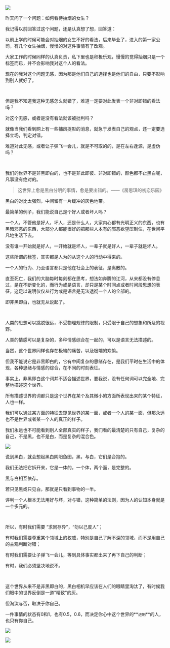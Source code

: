 ![](https://upload-images.jianshu.io/upload_images/6943526-7afe351466f2aa86.jpg?imageMogr2/auto-orient/strip%7CimageView2/2/w/1240)

昨天问了一个问题：如何看待抽烟的女生？

我记得以前回答过这个问题，还是认真想了想，回答道：

以前上学的时候可能会对抽烟的女生不好的看法，后来毕业了，进入的第一家公司，有几个女生抽烟，慢慢的对这件事情有了改观。

大家工作的时候同样的认真负责，私下里也是积极乐观，慢慢的觉得抽烟只是一个标签而已，并不会影响我对这个人的看法。

现在的我对这个问题无感，因为那是他们自己的选择也是他们的自由，只要不影响到别人就好了。

<br/>

但是我不知道我这种无感怎么就错了，难道一定要对此发表一个非对即错的看法吗？

对这个无感，或者是没有看法就该被批判吗？

就像当我们看到网上有一些捕风捉影的消息，就急于发表自己的观点，还一定要选择立场，判定对错。

难道对此无感，或者让子弹飞一会儿，就是不可取的的，是在左右逢源，是虚伪吗？

<br/>

我们的世界不是非黑即白的，也不是非此即彼、非对即错的，颜色都不止黑白呢，凡事没有绝对的。



> 这世界上愈是黑白分明的事情，愈是要出错的。——《房思琪的初恋乐园》



黑白的对比太强烈，中间留有一片缓冲的灰色地带。

最简单的例子，我们能说自己是个好人或者坏人吗？

一个人，不管他是好人，坏人，还是什么人，大家内心都有光明正义的东西，也有黑暗邪恶的东西，大部分人都能很好的把那些人本有的邪恶欲望压制住，在世间平凡地生活下去。        

没有谁一开始就是好人，一开始就是坏人，一辈子就是好人，一辈子就是坏人。

这些所谓的标签，其实都是人为的从这个人的行动中得来的。

一个人的行为、乃至语言都只是他在社会上的表征，是离散的。

直至死亡，我们的大脑每时每刻都在思考，想法如奔腾的江河，从来都没有停息过，是在不断变化的，而行为或是语言，却只是某个时间点或者时间段思想的表征，这足以说明仅仅从行为或是语言是无法透彻一个人的全部的。

即非黑即白，也就无从说起了。

<br/>

人类的思想可以跳脱很远，不受物理规律的限制，只受限于自己的想象和所及的视野。

人类的情感可以是复杂的，多种情感综合在一起的，可以是语言无法描述的。        

当然，这个世界同样也存在极端的痛苦，以及极端的欢愉。

但我不能说它是非黑即白的，它有中间复杂的思绪存在，是我们平时在生活中的体现，各种思绪与情感的综合，在不同的时刻表征。       

事实上，非黑即白这个词并不适合描述世界，要我说，没有任何词可以完全地、完整地描述这个世界。

所有描述世界的词都只是这个世界在某个及其微小的方面所表现出来的某个特征，人也一样。       

我们可以通过某方面的特征去窥见世界的某一面，或者一个人的某一面，但那永远也不是世界或者某一个人的真正的样子。       

我们永远也不可能看到别人全部真实的样子，我们看的最清楚的只有自己，复杂的自己，不是黑，也不是白，而是复杂的混合色。

![](https://upload-images.jianshu.io/upload_images/6943526-b2417bded610e9e9.gif?imageMogr2/auto-orient/strip)

说到黑白，就会想起黑白阴阳鱼图，黑，与白，它们是合抱的。

我们无法把它拆开来，它是一体的，一个体，两个面，是完整的。

黑与白相互依存。

若只见黑或只见白，那就是只看到事物的一半。

评判一个人根本无法用好与坏，对与错，这种简单的法则，因为人的认知本身就是一个多元的。

<br/>

所以，有时我们需要 “求同存异”，“勿以己度人”；

有时我们需要尊重某个领域上的权威，特别是自己了解不深的领域，而不是用自己的主观判断对错；

有时我们需要让子弹飞一会儿，等到具体事实都出来了再下自己的判断；

有时，我们必须坚决地说不。

<br/>

这个世界从来不是非黑即白的，黑白相机早应该在人们的眼睛里淘汰了，有时候我们眼中的世界反倒是一道"精致"的灰。

但淘汰与否，取决于你自己。

一件事情的状态有0和1，也有0.5，0.6，而决定你心中这个世界的**`进制`**的人，也只有你自己。

![](https://upload-images.jianshu.io/upload_images/6943526-f21472e3fa08166a.jpg?imageMogr2/auto-orient/strip%7CimageView2/2/w/1240)

![](https://upload-images.jianshu.io/upload_images/6943526-4d40a43aa9f569c5.gif?imageMogr2/auto-orient/strip)

